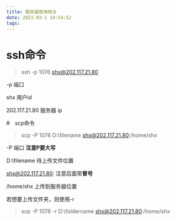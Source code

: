 ```yaml
---
title: 服务器使用相关
date: 2021-03-1 10:54:52
tags:
---
```


# ssh命令

> ssh -p 1076 shx@202.117.21.80

-p 端口

shx  用户id

202.117.21.80  服务器 ip





#　scp命令

> scp -P 1076 D:\filename shx@202.117.21.80:/home/shx

-P 端口  **注意P要大写**

D:\filename 待上传文件位置

shx@202.117.21.80:  注意后面带**冒号**

/home/shx  上传到服务器位置



若想要上传文件夹，则使用-r

>  scp -P 1076 -r D:\foldername shx@202.117.21.80:/home/shx